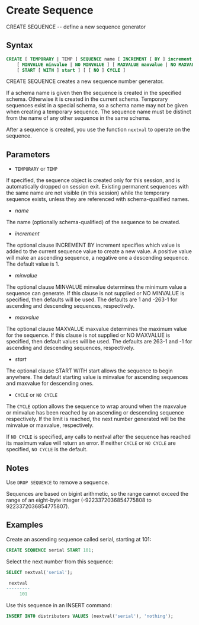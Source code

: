 # Create Sequence
CREATE SEQUENCE -- define a new sequence generator
## Syntax
```sql
CREATE [ TEMPORARY | TEMP ] SEQUENCE name [ INCREMENT [ BY ] increment ]
    [ MINVALUE minvalue | NO MINVALUE ] [ MAXVALUE maxvalue | NO MAXVALUE ]
    [ START [ WITH ] start ] [ [ NO ] CYCLE ]
```

CREATE SEQUENCE creates a new sequence number generator.

If a schema name is given then the sequence is created in the specified schema. Otherwise it is created in the current schema. Temporary sequences exist in a special schema, so a schema name may not be given when creating a temporary sequence. The sequence name must be distinct from the name of any other sequence in the same schema.

After a sequence is created, you use the function `nextval` to operate on the sequence.

## Parameters

* `TEMPORARY` or `TEMP`

If specified, the sequence object is created only for this session, and is automatically dropped on session exit. Existing permanent sequences with the same name are not visible (in this session) while the temporary sequence exists, unless they are referenced with schema-qualified names.

* *name*

The name (optionally schema-qualified) of the sequence to be created.

* *increment*

The optional clause INCREMENT BY increment specifies which value is added to the current sequence value to create a new value. A positive value will make an ascending sequence, a negative one a descending sequence. The default value is 1.

* *minvalue*

The optional clause MINVALUE minvalue determines the minimum value a sequence can generate. If this clause is not supplied or NO MINVALUE is specified, then defaults will be used. The defaults are 1 and -263-1 for ascending and descending sequences, respectively.

* *maxvalue*

The optional clause MAXVALUE maxvalue determines the maximum value for the sequence. If this clause is not supplied or NO MAXVALUE is specified, then default values will be used. The defaults are 263-1 and -1 for ascending and descending sequences, respectively.

* *start*

The optional clause START WITH start allows the sequence to begin anywhere. The default starting value is minvalue for ascending sequences and maxvalue for descending ones.


* `CYCLE` or `NO CYCLE`

The `CYCLE` option allows the sequence to wrap around when the maxvalue or minvalue has been reached by an ascending or descending sequence respectively. If the limit is reached, the next number generated will be the minvalue or maxvalue, respectively.

If `NO CYCLE` is specified, any calls to nextval after the sequence has reached its maximum value will return an error. If neither `CYCLE` or `NO CYCLE` are specified, `NO CYCLE` is the default.

## Notes
Use `DROP SEQUENCE` to remove a sequence.

Sequences are based on bigint arithmetic, so the range cannot exceed the range of an eight-byte integer (-9223372036854775808 to 9223372036854775807).

## Examples
Create an ascending sequence called serial, starting at 101:

```sql
CREATE SEQUENCE serial START 101;
```

Select the next number from this sequence:
```sql
SELECT nextval('serial');

 nextval
---------
     101
```

Use this sequence in an INSERT command:

```sql
INSERT INTO distributors VALUES (nextval('serial'), 'nothing');
```

<!-- Update the sequence value after a COPY FROM:

```sql
BEGIN;
COPY distributors FROM 'input_file';
SELECT setval('serial', max(id)) FROM distributors;
END;
``` -->
